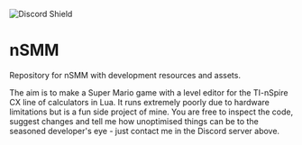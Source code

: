 ![Discord Shield](https://discordapp.com/api/guilds/993588037579702322/widget.png?style=shield)
# nSMM
Repository for nSMM with development resources and assets.

The aim is to make a Super Mario game with a level editor for the TI-nSpire CX line of calculators in Lua. It runs extremely poorly due to hardware limitations but is a fun side project of mine. You are free to inspect the code, suggest changes and tell me how unoptimised things can be to the seasoned developer's eye - just contact me in the Discord server above.
